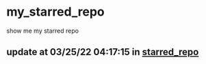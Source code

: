 # my_starred_repo
show me my starred repo

update at 03/25/22 04:17:15 in [starred_repo](./index.html)
---

